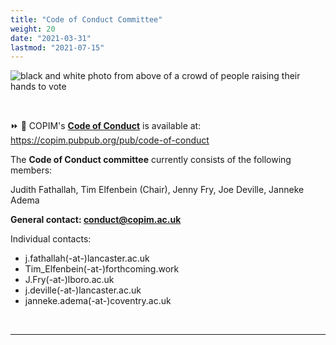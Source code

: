 ```yaml
---
title: "Code of Conduct Committee"
weight: 20
date: "2021-03-31"
lastmod: "2021-07-15"
---
```


![black and white photo from above of a crowd of people raising their hands to vote](/images/direct-democracy-colour-cropped.jpg)


  &nbsp;  


⏩ 🔗 COPIM's **[Code of Conduct](https://copim.pubpub.org/pub/code-of-conduct)** is available at: https://copim.pubpub.org/pub/code-of-conduct  



The **Code of Conduct committee** currently consists of the following members:

Judith Fathallah, Tim Elfenbein (Chair), Jenny Fry, Joe Deville, Janneke Adema

**General contact: [conduct@copim.ac.uk](mailto:conduct@copim.ac.uk)**

Individual contacts:  

* j.fathallah(-at-)lancaster.ac.uk  
* Tim_Elfenbein(-at-)forthcoming.work  
* J.Fry(-at-)lboro.ac.uk  
* j.deville(-at-)lancaster.ac.uk  
* janneke.adema(-at-)coventry.ac.uk

&nbsp;  

---


  &nbsp;
